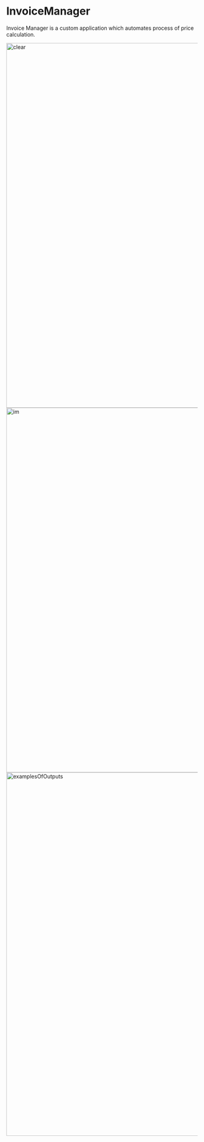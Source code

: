 # InvoiceManager

Invoice Manager is a custom application which automates process of price calculation. 



<img width="960" alt="clear" src="https://user-images.githubusercontent.com/113993988/235686432-cf07b68c-bfde-4c6c-804e-bc8208ee391f.png"> <img width="960" alt="im" src="https://user-images.githubusercontent.com/113993988/235686441-45184a52-3cb0-46f3-83d6-14c530af528a.png">
<img width="957" alt="examplesOfOutputs" src="https://user-images.githubusercontent.com/113993988/235686438-327b95c8-06bf-405c-acc9-6af827bb07fb.png">

